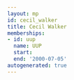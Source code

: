 ```yaml
---
layout: mp
id: cecil_walker
title: Cecil Walker
memberships:
- id: uup
  name: UUP
  start: 
  end: '2000-07-05'
autogenerated: true
---
```

